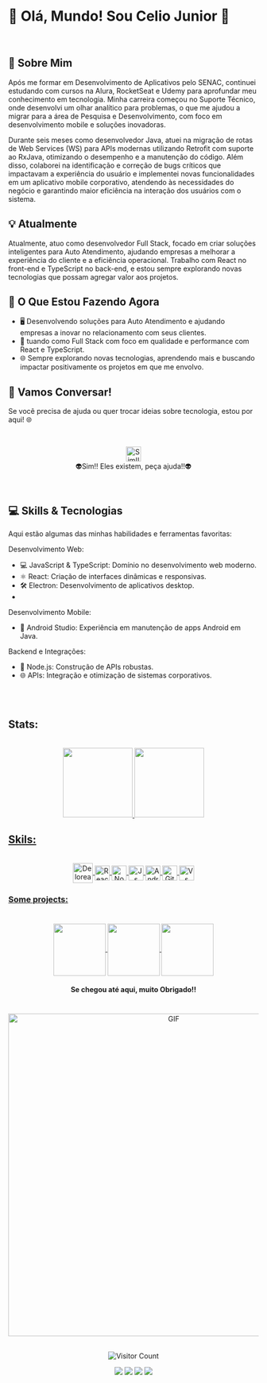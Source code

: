 # 🚀 Olá, Mundo! Sou Celio Junior 👋

<br>

## 🌟 Sobre Mim

Após me formar em Desenvolvimento de Aplicativos pelo SENAC, continuei estudando com cursos na Alura, RocketSeat e Udemy para aprofundar meu conhecimento em tecnologia. Minha carreira começou no Suporte Técnico, onde desenvolvi um olhar analítico para problemas, o que me ajudou a migrar para a área de Pesquisa e Desenvolvimento, com foco em desenvolvimento mobile e soluções inovadoras.

Durante seis meses como desenvolvedor Java, atuei na migração de rotas de Web Services (WS) para APIs modernas utilizando Retrofit com suporte ao RxJava, otimizando o desempenho e a manutenção do código. Além disso, colaborei na identificação e correção de bugs críticos que impactavam a experiência do usuário e implementei novas funcionalidades em um aplicativo mobile corporativo, atendendo às necessidades do negócio e garantindo maior eficiência na interação dos usuários com o sistema.

## 💡 Atualmente

Atualmente, atuo como desenvolvedor Full Stack, focado em criar soluções inteligentes para Auto Atendimento, ajudando empresas a melhorar a experiência do cliente e a eficiência operacional. Trabalho com React no front-end e TypeScript no back-end, e estou sempre explorando novas tecnologias que possam agregar valor aos projetos.

## 🚀 O Que Estou Fazendo Agora

- 🖥️ Desenvolvendo soluções para Auto Atendimento e ajudando empresas a inovar no relacionamento com seus clientes.
- 🔧 tuando como Full Stack com foco em qualidade e performance com React e TypeScript.
- 🌐 Sempre explorando novas tecnologias, aprendendo mais e buscando impactar positivamente os projetos em que me envolvo.

## 🤝 Vamos Conversar!

Se você precisa de ajuda ou quer trocar ideias sobre tecnologia, estou por aqui! 🌐

<br/>
<p align="center">
  <img src="https://user-images.githubusercontent.com/74038190/235223585-049a7ac0-b529-416d-b504-ed24aea7d99b.gif" alt="Sim!! Eles existem, peça ajuda!!" width="30"/>
  <br>
  👽Sim!! Eles existem, peça ajuda!!👽
</p>

<br/>

## 💻 Skills & Tecnologias

Aqui estão algumas das minhas habilidades e ferramentas favoritas:

Desenvolvimento Web:
- 💻 JavaScript & TypeScript: Domínio no desenvolvimento web moderno.
- ⚛️ React: Criação de interfaces dinâmicas e responsivas.
- 🛠️ Electron: Desenvolvimento de aplicativos desktop.
- 
Desenvolvimento Mobile:
- 📱 Android Studio: Experiência em manutenção de apps Android em Java.

Backend e Integrações:
- 🔧 Node.js: Construção de APIs robustas.
- 🌐 APIs: Integração e otimização de sistemas corporativos.

<br>
<br>

## Stats:
<br>


<div align="center">
  <a href="https://github.com/AIemao">
  <img display:"flex" height="140em" src="https://github-readme-stats.vercel.app/api?username=AIemao&show_icons=true&hide=contribs,prs&cache_seconds=86400&theme=omni"/>
  <img display:"flex" height="140em" src="https://github-readme-stats.vercel.app/api/top-langs/?username=AIemao&layout=compact&langs_count=6&theme=omni"/>
</div>
  
## Skils: 
<div style="display: inline_block" align="center" ><br> 
  <img align="center" alt="Delorean" src="https://user-images.githubusercontent.com/84292058/158842101-75c01d84-a866-4fc8-ac7b-8f9adf582444.gif" height="40px" />
  <img align="center" alt="React" src="https://user-images.githubusercontent.com/74038190/212257467-871d32b7-e401-42e8-a166-fcfd7baa4c6b.gif" height="30px" />
  <img align="center" alt="Node" src="https://user-images.githubusercontent.com/74038190/212257460-738ff738-247f-4445-a718-cdd0ca76e2db.gif" height="30px" />
  <img align="center" alt="Js" src="https://user-images.githubusercontent.com/74038190/212257454-16e3712e-945a-4ca2-b238-408ad0bf87e6.gif" height="30" />
<!--   <img align="center" alt="Mongo" src="" height="30" /> -->
  <img align="center" alt="Android" src="https://user-images.githubusercontent.com/74038190/212281763-e6ecd7ef-c4aa-45b6-a97c-f33f6bb592bd.gif" height="30" />
  <img align="center" alt="Git" src="https://user-images.githubusercontent.com/74038190/212257468-1e9a91f1-b626-4baa-b15d-5c385dfa7ed2.gif" height="30" />        
  <img align="center" alt="Vs" height="30" src="https://user-images.githubusercontent.com/74038190/212257465-7ce8d493-cac5-494e-982a-5a9deb852c4b.gif" height="30" />
</div>
 
### Some projects: 
 #  
<div align="center">
 <a href="https://github.com/AIemao/coffeDelivery">
  <img align="center" height="105em" src="https://github-readme-stats.vercel.app/api/pin/?username=AIemao&repo=coffeDelivery&theme=radical" />
 </a>
 <a href="https://github.com/AIemao/fakeStoreApiReact">
  <img align="center" height="105em" src="https://github-readme-stats.vercel.app/api/pin/?username=AIemao&repo=fakeStoreApiReact&theme=radical" />
 </a>
 <a href="https://github.com/AIemao/fakeStoreApiVue">
  <img align="center" height="105em" src="https://github-readme-stats.vercel.app/api/pin/?username=AIemao&repo=fakeStoreApiVue&theme=radical" />
 </a>
</div>
  
<div align="center">  
 <h4>Se chegou até aqui, muito Obrigado!!</h4>
 </div>
  
 #
  
<div align="center">
 <img alt="GIF" src="https://user-images.githubusercontent.com/84292058/158844820-ff9213ea-434a-4734-807a-ce76f0a9bd35.gif" width="650px">
</div>

<br>
  
<div align="center">
   
  ![Visitor Count](https://profile-counter.glitch.me/{AIemao}/count.svg)
   
 </div>
  
  

  

 
<div align="center">   
  <a href="https://www.instagram.com/juniorcelios/" target="_blank"><img src="https://img.shields.io/badge/-Instagram-%23E4405F?style=for-the-badge&logo=instagram&logoColor=white" target="_blank"></a>
 </a> 
  <a href = "mailto:celioju@hotmail.com"><img src="https://img.shields.io/badge/-Gmail-%23333?style=for-the-badge&logo=gmail&logoColor=white" target="_blank"></a>
  <a href="https://www.linkedin.com/in/celio-junior-152529193/" target="_blank"><img src="https://img.shields.io/badge/-LinkedIn-%230077B5?style=for-the-badge&logo=linkedin&logoColor=white" target="_blank"></a> 
  <a href="https://www.facebook.com/celio.juniortinti" target="_blank"><img src="https://img.shields.io/badge/Facebook-1877F2?style=for-the-badge&logo=facebook&logoColor=white" target="_blank"></a> 
  
  </div>


